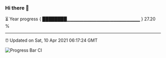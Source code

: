 ### Hi there 👋

⏳ Year progress { ████████▁▁▁▁▁▁▁▁▁▁▁▁▁▁▁▁▁▁▁▁▁▁ } 27.20 %

---

⏰ Updated on Sat, 10 Apr 2021 06:17:24 GMT

![Progress Bar CI](https://github.com/liununu/liununu/workflows/Progress%20Bar%20CI/badge.svg)
